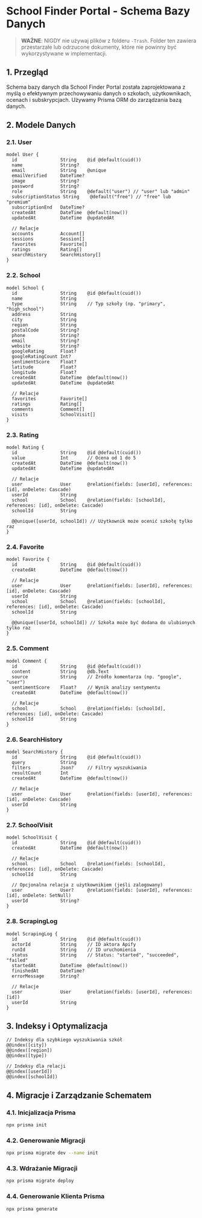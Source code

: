# School Finder Portal - Schema Bazy Danych

> **WAŻNE**: NIGDY nie używaj plików z folderu `-Trash`. Folder ten zawiera przestarzałe lub odrzucone dokumenty, które nie powinny być wykorzystywane w implementacji.

## 1. Przegląd

Schema bazy danych dla School Finder Portal została zaprojektowana z myślą o efektywnym przechowywaniu danych o szkołach, użytkownikach, ocenach i subskrypcjach. Używamy Prisma ORM do zarządzania bazą danych.

## 2. Modele Danych

### 2.1. User

```prisma
model User {
  id                String    @id @default(cuid())
  name              String?
  email             String    @unique
  emailVerified     DateTime?
  image             String?
  password          String?
  role              String    @default("user") // "user" lub "admin"
  subscriptionStatus String    @default("free") // "free" lub "premium"
  subscriptionEnd   DateTime?
  createdAt         DateTime  @default(now())
  updatedAt         DateTime  @updatedAt
  
  // Relacje
  accounts          Account[]
  sessions          Session[]
  favorites         Favorite[]
  ratings           Rating[]
  searchHistory     SearchHistory[]
}
```

### 2.2. School

```prisma
model School {
  id                String    @id @default(cuid())
  name              String
  type              String    // Typ szkoły (np. "primary", "high_school")
  address           String
  city              String
  region            String
  postalCode        String?
  phone             String?
  email             String?
  website           String?
  googleRating      Float?
  googleRatingCount Int?
  sentimentScore    Float?
  latitude          Float?
  longitude         Float?
  createdAt         DateTime  @default(now())
  updatedAt         DateTime  @updatedAt
  
  // Relacje
  favorites         Favorite[]
  ratings           Rating[]
  comments          Comment[]
  visits            SchoolVisit[]
}
```

### 2.3. Rating

```prisma
model Rating {
  id                String    @id @default(cuid())
  value             Int       // Ocena od 1 do 5
  createdAt         DateTime  @default(now())
  updatedAt         DateTime  @updatedAt
  
  // Relacje
  user              User      @relation(fields: [userId], references: [id], onDelete: Cascade)
  userId            String
  school            School    @relation(fields: [schoolId], references: [id], onDelete: Cascade)
  schoolId          String
  
  @@unique([userId, schoolId]) // Użytkownik może ocenić szkołę tylko raz
}
```

### 2.4. Favorite

```prisma
model Favorite {
  id                String    @id @default(cuid())
  createdAt         DateTime  @default(now())
  
  // Relacje
  user              User      @relation(fields: [userId], references: [id], onDelete: Cascade)
  userId            String
  school            School    @relation(fields: [schoolId], references: [id], onDelete: Cascade)
  schoolId          String
  
  @@unique([userId, schoolId]) // Szkoła może być dodana do ulubionych tylko raz
}
```

### 2.5. Comment

```prisma
model Comment {
  id                String    @id @default(cuid())
  content           String    @db.Text
  source            String    // Źródło komentarza (np. "google", "user")
  sentimentScore    Float?    // Wynik analizy sentymentu
  createdAt         DateTime  @default(now())
  
  // Relacje
  school            School    @relation(fields: [schoolId], references: [id], onDelete: Cascade)
  schoolId          String
}
```

### 2.6. SearchHistory

```prisma
model SearchHistory {
  id                String    @id @default(cuid())
  query             String
  filters           Json?     // Filtry wyszukiwania
  resultCount       Int
  createdAt         DateTime  @default(now())
  
  // Relacje
  user              User      @relation(fields: [userId], references: [id], onDelete: Cascade)
  userId            String
}
```

### 2.7. SchoolVisit

```prisma
model SchoolVisit {
  id                String    @id @default(cuid())
  createdAt         DateTime  @default(now())
  
  // Relacje
  school            School    @relation(fields: [schoolId], references: [id], onDelete: Cascade)
  schoolId          String
  
  // Opcjonalna relacja z użytkownikiem (jeśli zalogowany)
  user              User?     @relation(fields: [userId], references: [id], onDelete: SetNull)
  userId            String?
}
```

### 2.8. ScrapingLog

```prisma
model ScrapingLog {
  id                String    @id @default(cuid())
  actorId           String    // ID aktora Apify
  runId             String    // ID uruchomienia
  status            String    // Status: "started", "succeeded", "failed"
  startedAt         DateTime  @default(now())
  finishedAt        DateTime?
  errorMessage      String?
  
  // Relacje
  user              User      @relation(fields: [userId], references: [id])
  userId            String
}
```

## 3. Indeksy i Optymalizacja

```prisma
// Indeksy dla szybkiego wyszukiwania szkół
@@index([city])
@@index([region])
@@index([type])

// Indeksy dla relacji
@@index([userId])
@@index([schoolId])
```

## 4. Migracje i Zarządzanie Schematem

### 4.1. Inicjalizacja Prisma

```bash
npx prisma init
```

### 4.2. Generowanie Migracji

```bash
npx prisma migrate dev --name init
```

### 4.3. Wdrażanie Migracji

```bash
npx prisma migrate deploy
```

### 4.4. Generowanie Klienta Prisma

```bash
npx prisma generate
```